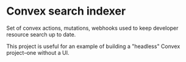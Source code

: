 # Convex search indexer

Set of convex actions, mutations, webhooks used to keep developer resource
search up to date.

This project is useful for an example of building a "headless" Convex
project–one without a UI.

